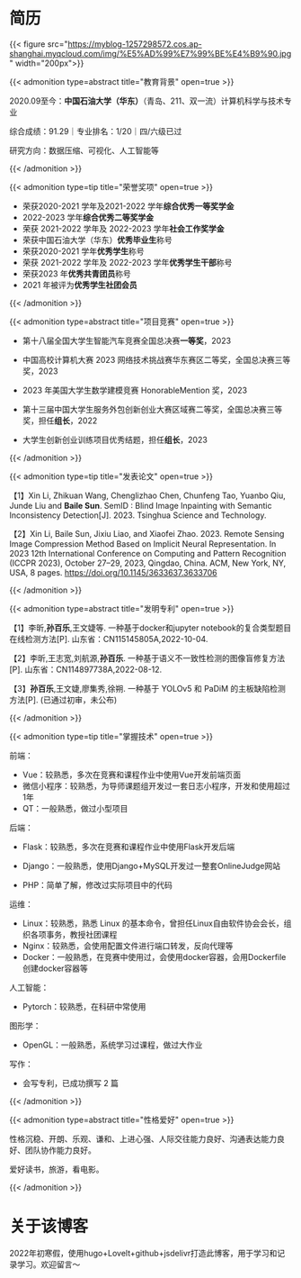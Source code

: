 # 简历

{{< figure src="https://myblog-1257298572.cos.ap-shanghai.myqcloud.com/img/%E5%AD%99%E7%99%BE%E4%B9%90.jpg"  width="200px">}}

{{< admonition type=abstract title="教育背景" open=true >}}

2020.09至今：**中国石油大学（华东）**（青岛、211、双一流）计算机科学与技术专业

综合成绩：91.29｜专业排名：1/20｜四/六级已过

研究方向：数据压缩、可视化、人工智能等

{{< /admonition >}}

{{< admonition type=tip title="荣誉奖项" open=true >}}

* 荣获2020-2021 学年及2021-2022 学年**综合优秀一等奖学金**
* 2022-2023 学年**综合优秀二等奖学金**
* 荣获 2021-2022 学年及 2022-2023 学年**社会工作奖学金**
* 荣获中国石油大学（华东）**优秀毕业生**称号
* 荣获2020-2021 学年**优秀学生**称号
* 荣获 2021-2022 学年及 2022-2023 学年**优秀学生干部**称号
* 荣获2023 年**优秀共青团员**称号
* 2021 年被评为**优秀学生社团会员**

{{< /admonition >}}

{{< admonition type=abstract title="项目竞赛" open=true >}}

* 第十八届全国大学生智能汽车竞赛全国总决赛**一等奖**，2023

* 中国高校计算机大赛 2023 网络技术挑战赛华东赛区二等奖，全国总决赛三等奖，2023

* 2023 年美国大学生数学建模竞赛 HonorableMention 奖，2023

* 第十三届中国大学生服务外包创新创业大赛区域赛二等奖，全国总决赛三等奖，担任**组长**，2022

* 大学生创新创业训练项目优秀结题，担任**组长**，2023

{{< /admonition >}}

{{< admonition type=tip title="发表论文" open=true >}}

【1】Xin Li, Zhikuan Wang, Chenglizhao Chen, Chunfeng Tao, Yuanbo Qiu, Junde Liu and **Baile Sun**. SemID : Blind Image Inpainting with Semantic Inconsistency Detection[J]. 2023. Tsinghua Science and Technology.

【2】Xin Li, Baile Sun, Jixiu Liao, and Xiaofei Zhao. 2023. Remote Sensing Image Compression Method Based on Implicit Neural Representation. In 2023 12th International Conference on Computing and Pattern Recognition (ICCPR 2023), October 27–29, 2023, Qingdao, China. ACM, New York, NY, USA, 8 pages. https://doi.org/10.1145/3633637.3633706

{{< /admonition >}}

{{< admonition type=abstract title="发明专利" open=true >}}

【1】李昕,**孙百乐**,王文婕等. 一种基于docker和jupyter notebook的复合类型题目在线检测方法[P]. 山东省：CN115145805A,2022-10-04.

【2】李昕,王志宽,刘航源,**孙百乐**. 一种基于语义不一致性检测的图像盲修复方法[P]. 山东省：CN114897738A,2022-08-12.

【3】**孙百乐**,王文婕,廖集秀,徐朔. 一种基于 YOLOv5 和 PaDiM 的主板缺陷检测方法[P]. (已通过初审，未公布)

{{< /admonition >}}

{{< admonition type=tip title="掌握技术" open=true >}}

前端：

* Vue：较熟悉，多次在竞赛和课程作业中使用Vue开发前端页面
* 微信小程序：较熟悉，为导师课题组开发过一套日志小程序，开发和使用超过1年
* QT：一般熟悉，做过小型项目

后端：

* Flask：较熟悉，多次在竞赛和课程作业中使用Flask开发后端

* Django：一般熟悉，使用Django+MySQL开发过一整套OnlineJudge网站
* PHP：简单了解，修改过实际项目中的代码

运维：

* Linux：较熟悉，熟悉 Linux 的基本命令，曾担任Linux自由软件协会会长，组织各项事务，教授社团课程
* Nginx：较熟悉，会使用配置文件进行端口转发，反向代理等
* Docker：一般熟悉，在竞赛中使用过，会使用docker容器，会用Dockerfile创建docker容器等

人工智能：

* Pytorch：较熟悉，在科研中常使用

图形学：

* OpenGL：一般熟悉，系统学习过课程，做过大作业

写作：

* 会写专利，已成功撰写 2 篇

{{< /admonition >}}

{{< admonition type=abstract title="性格爱好" open=true >}}

性格沉稳、开朗、乐观、谦和、上进心强、人际交往能力良好、沟通表达能力良好、团队协作能力良好。

爱好读书，旅游，看电影。 

{{< /admonition >}}

# 关于该博客

2022年初寒假，使用hugo+Lovelt+github+jsdelivr打造此博客，用于学习和记录学习。欢迎留言～









